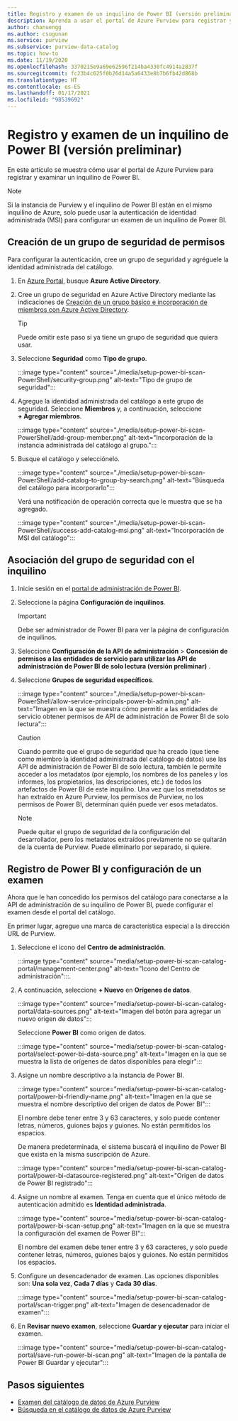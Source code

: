 ```yaml
---
title: Registro y examen de un inquilino de Power BI (versión preliminar)
description: Aprenda a usar el portal de Azure Purview para registrar y examinar un inquilino de Power BI.
author: chanuengg
ms.author: csugunan
ms.service: purview
ms.subservice: purview-data-catalog
ms.topic: how-to
ms.date: 11/19/2020
ms.openlocfilehash: 3370215e9a69e62596f214ba4330fc4914a2837f
ms.sourcegitcommit: fc23b4c625f0b26d14a5a6433e8b7b6fb42d868b
ms.translationtype: HT
ms.contentlocale: es-ES
ms.lasthandoff: 01/17/2021
ms.locfileid: "98539692"
---
```

# <a name="register-and-scan-a-power-bi-tenant-preview"></a>Registro y examen de un inquilino de Power BI (versión preliminar)

En este artículo se muestra cómo usar el portal de Azure Purview para registrar y examinar un inquilino de Power BI.

> [!Note]
> Si la instancia de Purview y el inquilino de Power BI están en el mismo inquilino de Azure, solo puede usar la autenticación de identidad administrada (MSI) para configurar un examen de un inquilino de Power BI. 

## <a name="create-a-security-group-for-permissions"></a>Creación de un grupo de seguridad de permisos

Para configurar la autenticación, cree un grupo de seguridad y agréguele la identidad administrada del catálogo.

1. En [Azure Portal](https://portal.azure.com), busque **Azure Active Directory**.
1. Cree un grupo de seguridad en Azure Active Directory mediante las indicaciones de [Creación de un grupo básico e incorporación de miembros con Azure Active Directory](https://docs.microsoft.com/azure/active-directory/fundamentals/active-directory-groups-create-azure-portal).

    > [!Tip]
    > Puede omitir este paso si ya tiene un grupo de seguridad que quiera usar.

1. Seleccione **Seguridad** como **Tipo de grupo**.

    :::image type="content" source="./media/setup-power-bi-scan-PowerShell/security-group.png" alt-text="Tipo de grupo de seguridad":::

1. Agregue la identidad administrada del catálogo a este grupo de seguridad. Seleccione **Miembros** y, a continuación, seleccione **+ Agregar miembros**.

    :::image type="content" source="./media/setup-power-bi-scan-PowerShell/add-group-member.png" alt-text="Incorporación de la instancia administrada del catálogo al grupo.":::

1. Busque el catálogo y selecciónelo.

    :::image type="content" source="./media/setup-power-bi-scan-PowerShell/add-catalog-to-group-by-search.png" alt-text="Búsqueda del catálogo para incorporarlo":::

    Verá una notificación de operación correcta que le muestra que se ha agregado.

    :::image type="content" source="./media/setup-power-bi-scan-PowerShell/success-add-catalog-msi.png" alt-text="Incorporación de MSI del catálogo":::

## <a name="associate-the-security-group-with-the-tenant"></a>Asociación del grupo de seguridad con el inquilino

1. Inicie sesión en el [portal de administración de Power BI](https://app.powerbi.com/admin-portal/tenantSettings).
1. Seleccione la página **Configuración de inquilinos**.

    > [!Important]
    > Debe ser administrador de Power BI para ver la página de configuración de inquilinos.

1. Seleccione **Configuración de la API de administración** > **Concesión de permisos a las entidades de servicio para utilizar las API de administración de Power BI de solo lectura (versión preliminar)** .
1. Seleccione **Grupos de seguridad específicos**.

    :::image type="content" source="./media/setup-power-bi-scan-PowerShell/allow-service-principals-power-bi-admin.png" alt-text="Imagen en la que se muestra cómo permitir a las entidades de servicio obtener permisos de API de administración de Power BI de solo lectura":::

    > [!Caution]
    > Cuando permite que el grupo de seguridad que ha creado (que tiene como miembro la identidad administrada del catálogo de datos) use las API de administración de Power BI de solo lectura, también le permite acceder a los metadatos (por ejemplo, los nombres de los paneles y los informes, los propietarios, las descripciones, etc.) de todos los artefactos de Power BI de este inquilino. Una vez que los metadatos se han extraído en Azure Purview, los permisos de Purview, no los permisos de Power BI, determinan quién puede ver esos metadatos.

    > [!Note]
    > Puede quitar el grupo de seguridad de la configuración del desarrollador, pero los metadatos extraídos previamente no se quitarán de la cuenta de Purview. Puede eliminarlo por separado, si quiere.

## <a name="register-your-power-bi-and-set-up-a-scan"></a>Registro de Power BI y configuración de un examen

Ahora que le han concedido los permisos del catálogo para conectarse a la API de administración de su inquilino de Power BI, puede configurar el examen desde el portal del catálogo.

En primer lugar, agregue una marca de característica especial a la dirección URL de Purview. 

1. Seleccione el icono del **Centro de administración**.

    :::image type="content" source="media/setup-power-bi-scan-catalog-portal/management-center.png" alt-text="Icono del Centro de administración":::.

1. A continuación, seleccione **+ Nuevo** en **Orígenes de datos**.

    :::image type="content" source="media/setup-power-bi-scan-catalog-portal/data-sources.png" alt-text="Imagen del botón para agregar un nuevo origen de datos":::

    Seleccione **Power BI** como origen de datos.

    :::image type="content" source="media/setup-power-bi-scan-catalog-portal/select-power-bi-data-source.png" alt-text="Imagen en la que se muestra la lista de orígenes de datos disponibles para elegir":::

1. Asigne un nombre descriptivo a la instancia de Power BI.

    :::image type="content" source="media/setup-power-bi-scan-catalog-portal/power-bi-friendly-name.png" alt-text="Imagen en la que se muestra el nombre descriptivo del origen de datos de Power BI":::

    El nombre debe tener entre 3 y 63 caracteres, y solo puede contener letras, números, guiones bajos y guiones.  No están permitidos los espacios.

    De manera predeterminada, el sistema buscará el inquilino de Power BI que exista en la misma suscripción de Azure.

    :::image type="content" source="media/setup-power-bi-scan-catalog-portal/power-bi-datasource-registered.png" alt-text="Origen de datos de Power BI registrado":::

1. Asigne un nombre al examen. Tenga en cuenta que el único método de autenticación admitido es **Identidad administrada**.

    :::image type="content" source="media/setup-power-bi-scan-catalog-portal/power-bi-scan-setup.png" alt-text="Imagen en la que se muestra la configuración del examen de Power BI":::

    El nombre del examen debe tener entre 3 y 63 caracteres, y solo puede contener letras, números, guiones bajos y guiones.  No están permitidos los espacios.

1. Configure un desencadenador de examen. Las opciones disponibles son: **Una sola vez**, **Cada 7 días** y **Cada 30 días**.

    :::image type="content" source="media/setup-power-bi-scan-catalog-portal/scan-trigger.png" alt-text="Imagen de desencadenador de examen":::

1. En **Revisar nuevo examen**, seleccione **Guardar y ejecutar** para iniciar el examen.

    :::image type="content" source="media/setup-power-bi-scan-catalog-portal/save-run-power-bi-scan.png" alt-text="Imagen de la pantalla de Power BI Guardar y ejecutar":::

## <a name="next-steps"></a>Pasos siguientes

- [Examen del catálogo de datos de Azure Purview](how-to-browse-catalog.md)
- [Búsqueda en el catálogo de datos de Azure Purview](how-to-search-catalog.md)